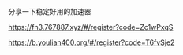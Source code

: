 分享一下稳定好用的加速器

https://fn3.767887.xyz/#/register?code=Zc1wPxqS

https://b.youlian400.org/#/register?code=T6fvSje2
